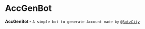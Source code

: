 # AccGenBot

**AccGenBot -** `A simple bot to generate Account made by` [`@BotzCity`](t.me/BotzCity)
